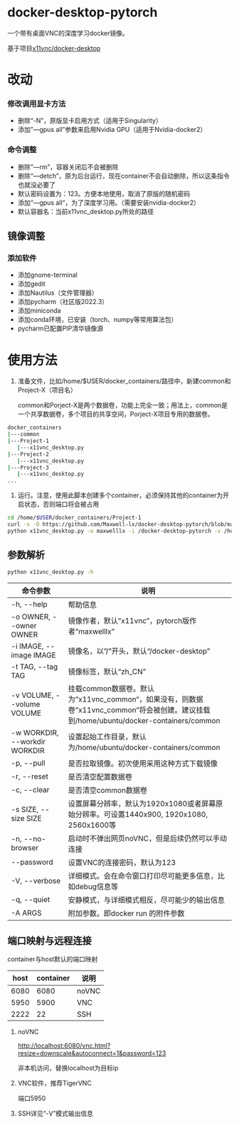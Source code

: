 # docker-desktop-pytorch
一个带有桌面VNC的深度学习docker镜像。

基于项目[x11vnc/docker-desktop](https://hub.docker.com/r/x11vnc/docker-desktop/tags)

# 改动

### 修改调用显卡方法

- 删除“-N”，原版显卡启用方式（适用于Singularity）
- 添加”—gpus all”参数来启用Nvidia GPU（适用于Nvidia-docker2）

### 命令调整

- 删除”—rm”，容器关闭后不会被删除
- 删除“—detch”，原为后台运行，现在container不会自动删除，所以这条指令也就没必要了
- 默认密码设置为：123。方便本地使用，取消了原版的随机密码
- 添加“—gpus all“，为了深度学习用。（需要安装nvidia-docker2）
- 默认容器名：当前x11vnc_desktop.py所处的路径

## 镜像调整

### 添加软件

- 添加gnome-terminal
- 添加gedit
- 添加Nautilus（文件管理器）
- 添加pycharm（社区版2022.3）
- 添加miniconda
- 添加conda环境，已安装（torch、numpy等常用算法包）
- pycharm已配置PIP清华镜像源

# 使用方法

1. 准备文件，比如/home/$USER/docker_containers/路径中，新建common和Project-X（项目名）
    
    common和Porject-X是两个数据卷，功能上完全一致；用法上，common是一个共享数据卷，多个项目的共享空间，Porject-X项目专用的数据卷。
    

```bash
docker_containers
|---common
|---Project-1
   |---x11vnc_desktop.py
|---Project-2
   |---x11vnc_desktop.py
|---Project-3
   |---x11vnc_desktop.py
...
```

1. 运行。注意，使用此脚本创建多个container，必须保持其他的container为开启状态，否则端口将会被占用

```bash
cd /home/$USER/docker_containers/Project-1
curl -s -O https://github.com/Maxwell-lx/docker-desktop-pytorch/blob/main/x11vnc_desktop.py
python x11vnc_desktop.py -o maxwelllx -i /docker-desktop-pytorch -v /home/$USER/docker-containers/common -V -p
```

## 参数解析

```bash
python x11vnc_desktop.py -h
```

| 命令参数 | 说明 |
| --- | --- |
| -h, --help  | 帮助信息 |
| -o OWNER, --owner OWNER | 镜像作者，默认”x11vnc”，pytorch版作者”maxwelllx” |
| -i IMAGE, --image IMAGE | 镜像名，以”/”开头，默认“/docker-desktop” |
| -t TAG, --tag TAG | 镜像标签，默认“zh_CN” |
| -v VOLUME, --volume VOLUME | 挂载common数据卷。默认为”x11vnc_common“，如果没有，则数据卷”x11vnc_common“将会被创建。建议挂载到/home/ubuntu/docker-containers/common |
| -w WORKDIR, --workdir WORKDIR | 设置起始工作目录，默认为/home/ubuntu/docker-containers/common |
| -p, --pull | 是否拉取镜像。初次使用采用这种方式下载镜像 |
| -r, --reset | 是否清空配置数据卷 |
| -c, --clear | 是否清空common数据卷 |
| -s SIZE, --size SIZE | 设置屏幕分辨率，默认为1920x1080或者屏幕原始分辨率。可设置1440x900, 1920x1080, 2560x1600等 |
| -n, --no-browser | 启动时不弹出网页noVNC，但是后续仍然可以手动连接 |
| --password | 设置VNC的连接密码，默认为123 |
| -V, --verbose | 详细模式。会在命令窗口打印尽可能更多信息，比如debug信息等 |
| -q, --quiet | 安静模式，与详细模式相反，尽可能少的输出信息 |
| -A ARGS | 附加参数。即docker run 的附件参数 |

## 端口映射与远程连接

container与host默认的端口映射

| host | container | 说明 |
| --- | --- | --- |
| 6080 | 6080 | noVNC |
| 5950 | 5900 | VNC |
| 2222 | 22 | SSH |
1. noVNC
    
    [http://localhost:6080/vnc.html?resize=downscale&autoconnect=1&password=123](http://localhost:6080/vnc.html?resize=downscale&autoconnect=1&password=123)
    
    非本机访问，替换localhost为目标ip
    
2. VNC软件，推荐TigerVNC
    
    端口5950
    
3. SSH详见“-V”模式输出信息
